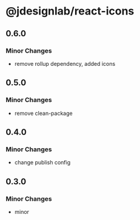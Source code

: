 # @jdesignlab/react-icons

## 0.6.0

### Minor Changes

- remove rollup dependency, added icons

## 0.5.0

### Minor Changes

- remove clean-package

## 0.4.0

### Minor Changes

- change publish config

## 0.3.0

### Minor Changes

- minor
